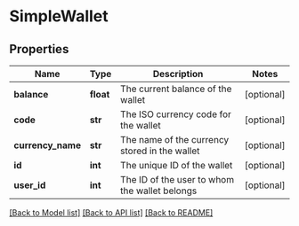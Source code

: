 # SimpleWallet

## Properties
Name | Type | Description | Notes
------------ | ------------- | ------------- | -------------
**balance** | **float** | The current balance of the wallet | [optional] 
**code** | **str** | The ISO currency code for the wallet | [optional] 
**currency_name** | **str** | The name of the currency stored in the wallet | [optional] 
**id** | **int** | The unique ID of the wallet | [optional] 
**user_id** | **int** | The ID of the user to whom the wallet belongs | [optional] 

[[Back to Model list]](../README.md#documentation-for-models) [[Back to API list]](../README.md#documentation-for-api-endpoints) [[Back to README]](../README.md)


